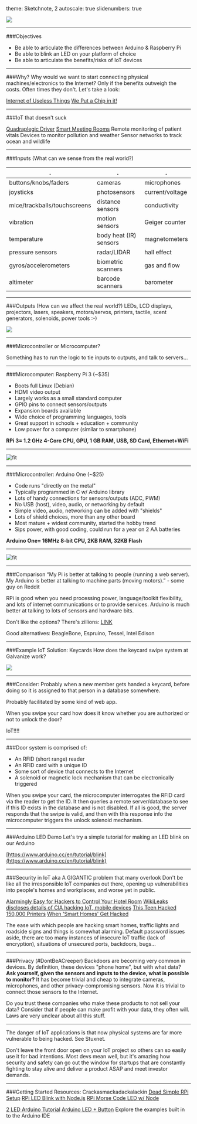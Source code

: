 theme: Sketchnote, 2
autoscale: true
slidenumbers: true
<!-- @author: Pete Silva -->

![](http://blueapp.io/wp-content/uploads/2015/11/Internet-of-thinsgs.jpg)

---

###Objectives
- Be able to articulate the differences between Arduino & Raspberry Pi
- Be able to blink an LED on your platform of choice
- Be able to articulate the benefits/risks of IoT devices

---

###Why?
Why would we want to start connecting physical machines/electronics to the Internet? Only if the benefits outweigh the costs. Often times they don't. Let's take a look:

[Internet of Useless Things](http://www.internetofuselessthings.io/)
[We Put a Chip in it!](https://weputachipinit.tumblr.com/)

---

###IoT that doesn't suck

[Quadraplegic Driver](http://www.popsci.com/internet-things-project-allows-quadraplegic-driver-to-race)
[Smart Meeting Rooms](http://www.instructables.com/id/Smart-Meeting-Rooms-Intel-IoT/)
Remote monitoring of patient vitals
Devices to monitor pollution and weather
Sensor networks to track ocean and wildlife

---

###Inputs (What can we sense from the real world?)

.|.|.
---|---|---
buttons/knobs/faders|cameras|microphones
joysticks|photosensors|current/voltage
mice/trackballs/touchscreens|distance sensors|conductivity
vibration|motion sensors|Geiger counter
temperature|body heat (IR) sensors|magnetometers
pressure sensors|radar/LIDAR|hall effect
gyros/accelerometers|biometric scanners|gas and flow
altimeter|barcode scanners|barometer

---

###Outputs (How can we affect the real world?)
LEDs, LCD displays, projectors, lasers, speakers, motors/servos, printers, tactile, scent generators, solenoids, power tools :-)

![](http://carolinabowling.com/portals/0/CBC/design-laser-abstract-HD-wallpaper-android.jpg?ver=2016-07-07-122317-000)

---

###Microcontroller or Microcomputer?

Something has to run the logic to tie inputs to outputs, and talk to servers...

---

###Microcomputer: Raspberry Pi 3 (~$35)
  - Boots full Linux (Debian)
  - HDMI video output
  - Largely works as a small standard computer
  - GPIO pins to connect sensors/outputs
  - Expansion boards available
  - Wide choice of programming languages, tools
  - Great support in schools + education + community
  - Low power for a computer (similar to smartphone)

**RPi 3= 1.2 GHz 4-Core CPU, GPU, 1 GB RAM, USB, SD Card, Ethernet+WiFi**

---

![fit](https://www.extremetech.com/wp-content/uploads/2016/02/Pi3BreakoutFeb292016-640x404.png)

---

###Microcontroller: Arduino One (~$25)
  - Code runs "directly on the metal"
  - Typically programmed in C w/ Arduino library
  - Lots of handy connections for sensors/outputs (ADC, PWM)
  - No USB (host), video, audio, or networking by default
  - Simple video, audio, networking can be added with "shields"
  - Lots of shield choices, more than any other board
  - Most mature + widest community, started the hobby trend
  - Sips power, with good coding, could run for a year on 2 AA batteries

**Arduino One= 16MHz 8-bit CPU, 2KB RAM, 32KB Flash**

---

![fit](https://blog.arduino.cc/wp-content/uploads/2012/05/ArduinoUno_R3_Pinouts_600.png)

---

###Comparison
“My Pi is better at talking to people (running a web server). My Arduino is better at talking to machine parts (moving motors).” - some guy on Reddit

RPi is good when you need processing power, language/toolkit flexibility, and lots of internet communications or to provide services. Arduino is much better at talking to lots of sensors and hardware bits.

Don't like the options? There's zillions: [LINK](https://www.slant.co/topics/1629/community/~best-single-board-computers)

Good alternatives: BeagleBone, Espruino, Tessel, Intel Edison

---

###Example IoT Solution: Keycards
How does the keycard swipe system at Galvanize work?

![](https://media1.s-nbcnews.com/j/streams/2013/july/130725/8c8393740-130725-electronic-key-card-3p.nbcnews-ux-2880-1000.jpg)

---

###Consider:
Probably when a new member gets handed a keycard, before doing so it is assigned to that person in a database somewhere.

Probably facilitated by some kind of web app.

When you swipe your card how does it know whether you are authorized or not to unlock the door?

IoT!!!!

---

###Door system is comprised of:
- An RFID (short range) reader
- An RFID card with a unique ID
- Some sort of device that connects to the Internet
- A solenoid or magnetic lock mechanism that can be electronically triggered

When you swipe your card, the microcomputer interrogates the RFID card via the reader to get the ID. It then queries a remote server/database to see if this ID exists in the database and is not disabled. If all is good, the server responds that the swipe is valid, and then with this response info the microcomputer triggers the unlock solenoid mechanism.

---

###Arduino LED Demo
Let's try a simple tutorial for making an LED blink on our Arduino

[https://www.arduino.cc/en/tutorial/blink](https://www.arduino.cc/en/tutorial/blink)

---

###Security in IoT aka A GIGANTIC problem that many overlook
Don't be like all the irresponsible IoT companies out there, opening up vulnerabilities into people's homes and workplaces, and worse yet in public.

[Alarmingly Easy for Hackers to Control Your Hotel Room](http://gizmodo.com/its-alarmingly-easy-for-hackers-to-control-your-hotel-r-1607152834)
[WikiLeaks discloses details of CIA hacking IoT, mobile devices](https://internetofbusiness.com/wikileaks-cia-iot-hacking/)
[This Teen Hacked 150,000 Printers](https://motherboard.vice.com/en_us/article/this-teen-hacked-150000-printers-to-show-how-the-internet-of-things-is-shit)
[When 'Smart Homes' Get Hacked](https://www.forbes.com/sites/kashmirhill/2013/07/26/smart-homes-hack/#23c5eb2ee426)

The ease with which people are hacking smart homes, traffic lights and roadside signs and things is somewhat alarming. Default password issues aside, there are too many instances of insecure IoT traffic (lack of encryption), situations of unsecured ports, backdoors, bugs...

---
###Privacy (#DontBeACreeper)
Backdoors are becoming very common in devices. By definition, these devices "phone home", but with what data? **Ask yourself, given the sensors and inputs to the device, what is possible to monitor?** It has become trivial and cheap to integrate cameras, microphones, and other privacy-compromising sensors. Now it is trivial to connect those sensors to the Internet.

Do you trust these companies who make these products to not sell your data? Consider that if people can make profit with your data, they often will. Laws are very unclear about all this stuff.

---

The danger of IoT applications is that now physical systems are far more vulnerable to being hacked. See Stuxnet.

Don't leave the front door open on your IoT project so others can so easily use it for bad intentions. Most devs mean well, but it's amazing how security and safety can go out the window for startups that are constantly fighting to stay alive and deliver a product ASAP and meet investor demands.

---

###Getting Started Resources: Crackasmackadackalackin
[Dead Simple RPi Setup](https://www.howtogeek.com/173101/how-to-enjoy-dead-simple-raspberry-pi-setup-with-noobs/)
[RPi LED Blink with Node.js](http://www.instructables.com/id/JavaScript-for-IoT-Blinking-LED-on-Raspberry-Pi-Wi/)
[RPi Morse Code LED w/ Node](http://thejackalofjavascript.com/raspberry-pi-node-js-led-emit-morse-code/)

[2 LED Arduino Tutorial](http://www.ladyada.net/learn/arduino/lesson3.html)
[Arduino LED + Button](https://www.youtube.com/watch?v=YWY_Is0L7fE)
Explore the examples built in to the Arduino IDE
